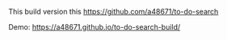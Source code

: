 This build version this https://github.com/a48671/to-do-search

Demo: https://a48671.github.io/to-do-search-build/
